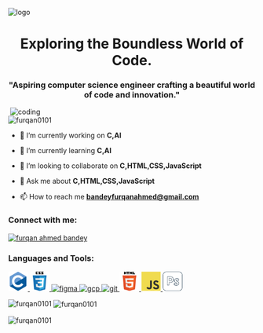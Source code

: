 ![logo]()
<h1 align="center">Exploring the Boundless World of Code.</h1>
<h3 align="center">"Aspiring computer science engineer crafting a beautiful world of code and innovation."</h3>

<img align="right" alt="coding" width="500" src="https://www.careerguide.com/career/wp-content/uploads/2021/07/EgUx.gif">

<p align="left"> <img src="https://komarev.com/ghpvc/?username=furqan0101&label=Profile%20views&color=0e75b6&style=flat" alt="furqan0101" /> </p>

- 🔭 I’m currently working on **C,AI**

- 🌱 I’m currently learning **C,AI**

- 👯 I’m looking to collaborate on **C,HTML,CSS,JavaScript**

- 💬 Ask me about **C,HTML,CSS,JavaScript**

- 📫 How to reach me **bandeyfurqanahmed@gmail.com**

<h3 align="left">Connect with me:</h3>
<p align="left">
<a href="https://linkedin.com/in/furqan ahmed bandey" target="blank"><img align="center" src="https://raw.githubusercontent.com/rahuldkjain/github-profile-readme-generator/master/src/images/icons/Social/linked-in-alt.svg" alt="furqan ahmed bandey" height="30" width="40" /></a>
</p>

<h3 align="left">Languages and Tools:</h3>
<p align="left"> <a href="https://www.cprogramming.com/" target="_blank" rel="noreferrer"> <img src="https://raw.githubusercontent.com/devicons/devicon/master/icons/c/c-original.svg" alt="c" width="40" height="40"/> </a> <a href="https://www.w3schools.com/css/" target="_blank" rel="noreferrer"> <img src="https://raw.githubusercontent.com/devicons/devicon/master/icons/css3/css3-original-wordmark.svg" alt="css3" width="40" height="40"/> </a> <a href="https://www.figma.com/" target="_blank" rel="noreferrer"> <img src="https://www.vectorlogo.zone/logos/figma/figma-icon.svg" alt="figma" width="40" height="40"/> </a> <a href="https://cloud.google.com" target="_blank" rel="noreferrer"> <img src="https://www.vectorlogo.zone/logos/google_cloud/google_cloud-icon.svg" alt="gcp" width="40" height="40"/> </a> <a href="https://git-scm.com/" target="_blank" rel="noreferrer"> <img src="https://www.vectorlogo.zone/logos/git-scm/git-scm-icon.svg" alt="git" width="40" height="40"/> </a> <a href="https://www.w3.org/html/" target="_blank" rel="noreferrer"> <img src="https://raw.githubusercontent.com/devicons/devicon/master/icons/html5/html5-original-wordmark.svg" alt="html5" width="40" height="40"/> </a> <a href="https://developer.mozilla.org/en-US/docs/Web/JavaScript" target="_blank" rel="noreferrer"> <img src="https://raw.githubusercontent.com/devicons/devicon/master/icons/javascript/javascript-original.svg" alt="javascript" width="40" height="40"/> </a> <a href="https://www.photoshop.com/en" target="_blank" rel="noreferrer"> <img src="https://raw.githubusercontent.com/devicons/devicon/master/icons/photoshop/photoshop-line.svg" alt="photoshop" width="40" height="40"/> </a> </p>

<p><img align="left" src="https://github-readme-stats.vercel.app/api/top-langs?username=furqan0101&show_icons=true&locale=en&layout=compact" alt="furqan0101" /></p>

<p>&nbsp;<img align="center" src="https://github-readme-stats.vercel.app/api?username=furqan0101&show_icons=true&locale=en" alt="furqan0101" /></p>

<p><img align="center" src="https://github-readme-streak-stats.herokuapp.com/?user=furqan0101&" alt="furqan0101" /></p>

